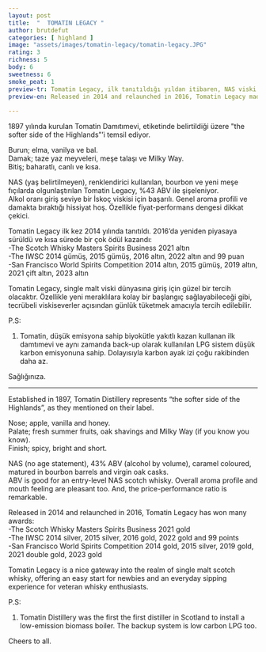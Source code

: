 ```yaml
---
layout: post
title:  "  TOMATIN LEGACY "
author: brutdefut
categories: [ highland ]
image: "assets/images/tomatin-legacy/tomatin-legacy.JPG"
rating: 3
richness: 5
body: 6
sweetness: 6
smoke_peat: 1
preview-tr: Tomatin Legacy, ilk tanıtıldığı yıldan itibaren, NAS viski dünyasında önemli bir etki yarattı.                  
preview-en: Released in 2014 and relaunched in 2016, Tomatin Legacy made a significant impact in the NAS whisky world.            
     
---
```


1897 yılında kurulan Tomatin Damıtımevi, etiketinde belirtildiği üzere "the softer side of the Highlands”’i temsil ediyor.  

Burun; elma, vanilya ve bal.  
Damak; taze yaz meyveleri, meşe talaşı ve Milky Way.  
Bitiş; baharatlı, canlı ve kısa.  

NAS (yaş belirtilmeyen), renklendirici kullanılan, bourbon ve yeni meşe fıçılarda olgunlaştırılan Tomatin Legacy, %43 ABV ile şişeleniyor.  
Alkol oranı giriş seviye bir İskoç viskisi için başarılı. Genel aroma profili ve damakta bıraktığı hissiyat hoş. Özellikle fiyat-performans dengesi dikkat çekici.  

Tomatin Legacy ilk kez 2014 yılında tanıtıldı. 2016’da yeniden piyasaya sürüldü ve kısa sürede bir çok ödül kazandı:   
-The Scotch Whisky Masters Spirits Business 2021 altın   
-The IWSC 2014 gümüş, 2015 gümüş, 2016 altın, 2022 altın and 99 puan   
-San Francisco World Spirits Competition 2014 altın, 2015 gümüş, 2019 altın, 2021 çift altın, 2023 altın    

Tomatin Legacy, single malt viski dünyasına giriş için güzel bir tercih olacaktır. Özellikle yeni meraklılara kolay bir başlangıç sağlayabileceği gibi, tecrübeli viskiseverler açısından günlük tüketmek amacıyla tercih edilebilir.  

P.S:  
1. Tomatin, düşük emisyona sahip biyokütle yakıtlı kazan kullanan ilk damtımevi ve aynı zamanda back-up olarak kullanılan LPG sistem düşük karbon emisyonuna sahip. Dolayısıyla karbon ayak izi çoğu rakibinden daha az.  

Sağlığınıza.                     
   
-----------------------------------------------

<p id="english"></p>

Established in 1897, Tomatin Distillery represents “the softer side of the Highlands”, as they mentioned on their label.  
 
Nose; apple, vanilla and honey.  
Palate; fresh summer fruits, oak shavings and Milky Way (if you know you know).  
Finish; spicy, bright and short.  

NAS (no age statement), 43% ABV (alcohol by volume), caramel coloured, matured in bourbon barrels and virgin oak casks.  
ABV is good for an entry-level NAS scotch whisky. Overall aroma profile and mouth feeling are pleasant too. And, the price-performance ratio is remarkable.  

Released in 2014 and relaunched in 2016, Tomatin Legacy has won many awards:   
-The Scotch Whisky Masters Spirits Business 2021 gold   
-The IWSC 2014 silver, 2015 silver, 2016 gold, 2022 gold and 99 points   
-San Francisco World Spirits Competition 2014 gold, 2015 silver, 2019 gold, 2021 double gold, 2023 gold    

Tomatin Legacy is a nice gateway into the realm of single malt scotch whisky, offering an easy start for newbies and an everyday sipping experience for veteran whisky enthusiasts.  

P.S:  
1. Tomatin Distillery was the first the first distiller in Scotland to install a low-emission biomass boiler. The backup system is low carbon LPG too.  

Cheers to all.  
  
